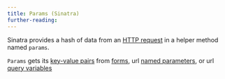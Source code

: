 ```yaml
---
title: Params (Sinatra)
further-reading:
---
```

Sinatra provides a hash of data from an [HTTP request](/http-request) in a helper method named `params`.

`Params`  gets its [key-value pairs](/keyvalue-pair) from [forms](/form-html), url [named parameters](http://ruby.about.com/od/sinatra/ss/sinatra3_4.htm), or url [query variables](/query-variable)
